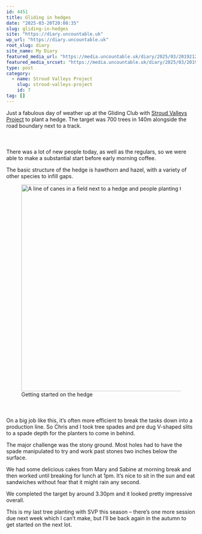 ```yaml
---
id: 4451
title: Gliding in hedges
date: "2025-03-20T20:08:35"
slug: gliding-in-hedges
site: "https://diary.uncountable.uk"
wp_url: "https://diary.uncountable.uk"
root_slug: diary
site_name: My Diary
featured_media_url: "https://media.uncountable.uk/diary/2025/03/20192128/IMG20250320152700.webp"
featured_media_srcset: "https://media.uncountable.uk/diary/2025/03/20192128/IMG20250320152700-300x225.webp 300w, https://media.uncountable.uk/diary/2025/03/20192128/IMG20250320152700-1024x768.webp 1024w, https://media.uncountable.uk/diary/2025/03/20192128/IMG20250320152700-150x150.webp 150w, https://media.uncountable.uk/diary/2025/03/20192128/IMG20250320152700-640x480.webp 640w, https://media.uncountable.uk/diary/2025/03/20192128/IMG20250320152700.webp 1763w"
type: post
category:
  - name: Stroud Valleys Project
    slug: stroud-valleys-project
    id: 7
tag: []
---
```



<p>Just a fabulous day of weather up at the Gliding Club with <a href="https://www.stroudvalleysproject.org/">Stroud Valleys Project</a> to plant a hedge.  The target was 700 trees in 140m alongside the road boundary next to a track.</p>


<style>.kb-row-layout-id4451_6dd422-9e > .kt-row-column-wrap{align-content:start;}:where(.kb-row-layout-id4451_6dd422-9e > .kt-row-column-wrap) > .wp-block-kadence-column{justify-content:start;}.kb-row-layout-id4451_6dd422-9e > .kt-row-column-wrap{column-gap:var(--global-kb-gap-md, 2rem);row-gap:var(--global-kb-gap-md, 2rem);padding-top:var(--global-kb-spacing-sm, 1.5rem);padding-bottom:var(--global-kb-spacing-sm, 1.5rem);grid-template-columns:repeat(2, minmax(0, 1fr));}.kb-row-layout-id4451_6dd422-9e > .kt-row-layout-overlay{opacity:0.30;}@media all and (max-width: 1024px){.kb-row-layout-id4451_6dd422-9e > .kt-row-column-wrap{grid-template-columns:repeat(2, minmax(0, 1fr));}}@media all and (max-width: 767px){.kb-row-layout-id4451_6dd422-9e > .kt-row-column-wrap{grid-template-columns:minmax(0, 1fr);}}</style><div class="kb-row-layout-wrap kb-row-layout-id4451_6dd422-9e alignnone wp-block-kadence-rowlayout"><div class="kt-row-column-wrap kt-has-2-columns kt-row-layout-equal kt-tab-layout-inherit kt-mobile-layout-row kt-row-valign-top">
<style>.kadence-column4451_8db0f7-49 > .kt-inside-inner-col,.kadence-column4451_8db0f7-49 > .kt-inside-inner-col:before{border-top-left-radius:0px;border-top-right-radius:0px;border-bottom-right-radius:0px;border-bottom-left-radius:0px;}.kadence-column4451_8db0f7-49 > .kt-inside-inner-col{column-gap:var(--global-kb-gap-sm, 1rem);}.kadence-column4451_8db0f7-49 > .kt-inside-inner-col{flex-direction:column;}.kadence-column4451_8db0f7-49 > .kt-inside-inner-col > .aligncenter{width:100%;}.kadence-column4451_8db0f7-49 > .kt-inside-inner-col:before{opacity:0.3;}.kadence-column4451_8db0f7-49{position:relative;}@media all and (max-width: 1024px){.kadence-column4451_8db0f7-49 > .kt-inside-inner-col{flex-direction:column;justify-content:center;}}@media all and (max-width: 767px){.kadence-column4451_8db0f7-49 > .kt-inside-inner-col{flex-direction:column;justify-content:center;}}</style>
<div class="wp-block-kadence-column kadence-column4451_8db0f7-49"><div class="kt-inside-inner-col">
<p>There was a lot of new people today, as well as the regulars, so we were able to make a substantial start before early morning coffee.</p>



<p>The basic structure of the hedge is hawthorn and hazel, with a variety of other species to infill gaps.</p>
</div></div>


<style>.kadence-column4451_2508f7-f9 > .kt-inside-inner-col,.kadence-column4451_2508f7-f9 > .kt-inside-inner-col:before{border-top-left-radius:0px;border-top-right-radius:0px;border-bottom-right-radius:0px;border-bottom-left-radius:0px;}.kadence-column4451_2508f7-f9 > .kt-inside-inner-col{column-gap:var(--global-kb-gap-sm, 1rem);}.kadence-column4451_2508f7-f9 > .kt-inside-inner-col{flex-direction:column;}.kadence-column4451_2508f7-f9 > .kt-inside-inner-col > .aligncenter{width:100%;}.kadence-column4451_2508f7-f9 > .kt-inside-inner-col:before{opacity:0.3;}.kadence-column4451_2508f7-f9{position:relative;}@media all and (max-width: 1024px){.kadence-column4451_2508f7-f9 > .kt-inside-inner-col{flex-direction:column;justify-content:center;}}@media all and (max-width: 767px){.kadence-column4451_2508f7-f9 > .kt-inside-inner-col{flex-direction:column;justify-content:center;}}</style>
<div class="wp-block-kadence-column kadence-column4451_2508f7-f9"><div class="kt-inside-inner-col">
<figure class="wp-block-image size-large"><img loading="lazy" decoding="async" width="1024" height="549" src="https://media.uncountable.uk/diary/2025/03/20192107/IMG20250320102858-1024x549.webp" alt="A line of canes in a field next to a hedge and people planting trees in the background" class="wp-image-4447" srcset="https://media.uncountable.uk/diary/2025/03/20192107/IMG20250320102858-1024x549.webp 1024w, https://media.uncountable.uk/diary/2025/03/20192107/IMG20250320102858-300x161.webp 300w, https://media.uncountable.uk/diary/2025/03/20192107/IMG20250320102858-640x343.webp 640w, https://media.uncountable.uk/diary/2025/03/20192107/IMG20250320102858.webp 1959w" sizes="auto, (max-width: 1024px) 100vw, 1024px" /><figcaption class="wp-element-caption">Getting started on the hedge</figcaption></figure>
</div></div>

</div></div>


<p>On a big job like this, it&#8217;s often more efficient to break the tasks down into a production line.  So Chris and I took tree spades and pre dug V-shaped slits to a spade depth for the planters to come in behind.</p>



<p>The major challenge was the stony ground.  Most holes had to have the spade manipulated to try and work past stones two inches below the surface.</p>



<p>We had some delicious cakes from Mary and Sabine at morning break and then worked until breaking for lunch at 1pm. It&#8217;s nice to sit in the sun and eat sandwiches without fear that it might rain any second.</p>



<p>We completed the target by around 3.30pm and it looked pretty impressive overall.</p>



<p>This is my last tree planting with SVP this season &#8211; there&#8217;s one more session due next week which I can&#8217;t make, but I&#8217;ll be back again in the autumn to get started on the next lot.</p>
